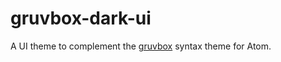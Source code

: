 # gruvbox-dark-ui

A UI theme to complement the [gruvbox](https://atom.io/themes/gruvbox) syntax theme for Atom.
